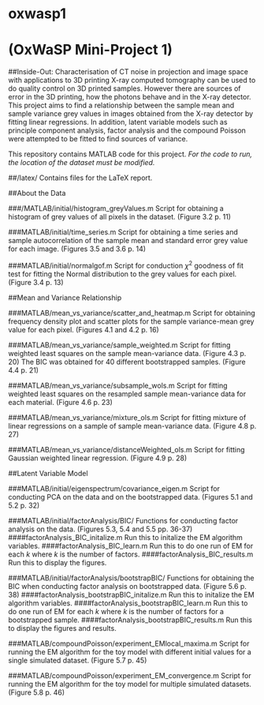# oxwasp1
# (OxWaSP Mini-Project 1)

##Inside-Out: Characterisation of CT noise in projection and image space with applications to 3D printing
X-ray computed tomography can be used to do quality control on 3D printed samples. However there are sources of error in the 3D printing, how the photons behave and in the X-ray detector. This project aims to find a relationship between the sample mean and sample variance grey values in images obtained from the X-ray detector by fitting linear regressions. In addition, latent variable models such as principle component analysis, factor analysis and the compound Poisson were attempted to be fitted to find sources of variance.

This repository contains MATLAB code for this project. *For the code to run, the location of the dataset must be modified.*

##/latex/
Contains files for the LaTeX report.

##About the Data

###/MATLAB/initial/histogram_greyValues.m
Script for obtaining a histogram of grey values of all pixels in the dataset. (Figure 3.2 p. 11)

###MATLAB/initial/time_series.m
Script for obtaining a time series and sample autocorrelation of the sample mean and standard error grey value for each image. (Figures 3.5 and 3.6 p. 14)

###MATLAB/initial/normalgof.m
Script for conduction $\chi^2$ goodness of fit test for fitting the Normal distribution to the grey values for each pixel. (Figure 3.4 p. 13)

##Mean and Variance Relationship

###MATLAB/mean_vs_variance/scatter_and_heatmap.m
Script for obtaining frequency density plot and scatter plots for the sample variance-mean grey value for each pixel. (Figures 4.1 and 4.2 p. 16)

###MATLAB/mean_vs_variance/sample_weighted.m
Script for fitting weighted least squares on the sample mean-variance data. (Figure 4.3 p. 20) The BIC was obtained for 40 different bootstrapped samples. (Figure 4.4 p. 21)

###MATLAB/mean_vs_variance/subsample_wols.m
Script for fitting weighted least squares on the resampled sample mean-variance data for each material. (Figure 4.6 p. 23)

###MATLAB/mean_vs_variance/mixture_ols.m
Script for fitting mixture of linear regressions on a sample of sample mean-variance data. (Figure 4.8 p. 27)

###MATLAB/mean_vs_variance/distanceWeighted_ols.m
Script for fitting Gaussian weighted linear regression. (Figure 4.9 p. 28)

##Latent Variable Model

###MATLAB/initial/eigenspectrum/covariance_eigen.m
Script for conducting PCA on the data and on the bootstrapped data. (Figures 5.1 and 5.2 p. 32)

###MATLAB/initial/factorAnalysis/BIC/
Functions for conducting factor analysis on the data. (Figures 5.3, 5.4 and 5.5 pp. 36-37)
####factorAnalysis_BIC_initalize.m
Run this to initalize the EM algorithm variables.
####factorAnalysis_BIC_learn.m
Run this to do one run of EM for each $k$ where $k$ is the number of factors.
####factorAnalysis_BIC_results.m
Run this to display the figures.

###MATLAB/initial/factorAnalysis/bootstrapBIC/
Functions for obtaining the BIC when conducting factor analysis on bootstrapped data. (Figure 5.6 p. 38)
####factorAnalysis_bootstrapBIC_initalize.m
Run this to initalize the EM algorithm variables.
####factorAnalysis_bootstrapBIC_learn.m
Run this to do one run of EM for each $k$ where $k$ is the number of factors for a bootstrapped sample.
####factorAnalysis_bootstrapBIC_results.m
Run this to display the figures and results.

###MATLAB/compoundPoisson/experiment_EMlocal_maxima.m
Script for running the EM algorithm for the toy model with different initial values for a single simulated dataset. (Figure 5.7 p. 45)

###MATLAB/compoundPoisson/experiment_EM_convergence.m
Script for running the EM algorithm for the toy model for multiple simulated datasets. (Figure 5.8 p. 46)
